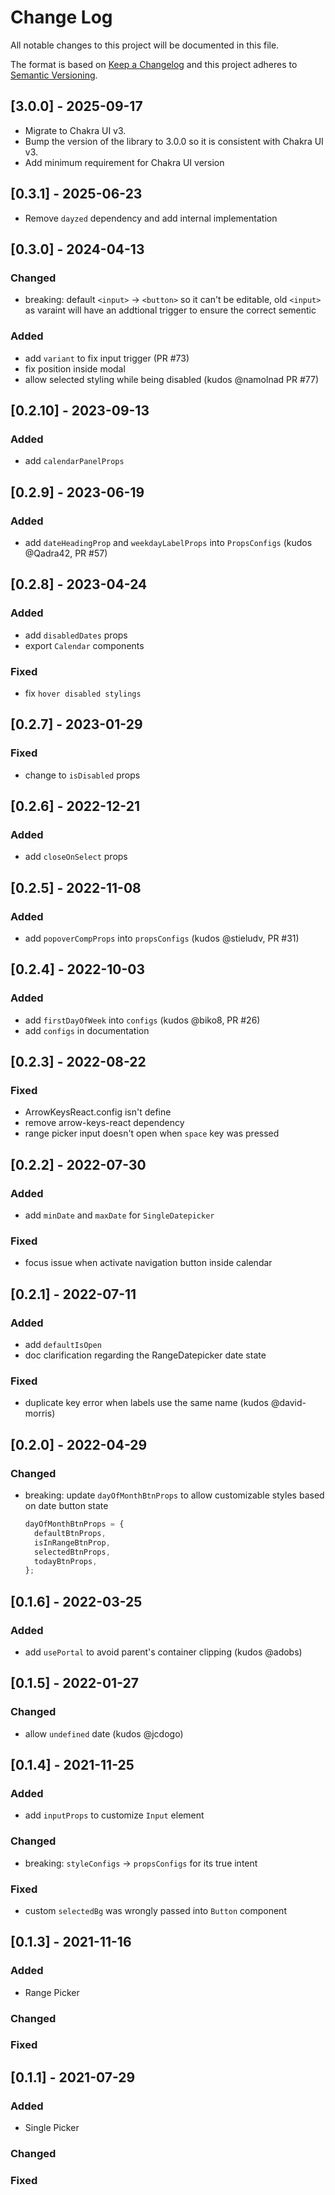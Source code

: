 # Change Log

All notable changes to this project will be documented in this file.

The format is based on [Keep a Changelog](http://keepachangelog.com/)
and this project adheres to [Semantic Versioning](http://semver.org/).

## [3.0.0] - 2025-09-17

- Migrate to Chakra UI v3.
- Bump the version of the library to 3.0.0 so it is consistent with Chakra UI v3.
- Add minimum requirement for Chakra UI version 

## [0.3.1] - 2025-06-23

- Remove `dayzed` dependency and add internal implementation

## [0.3.0] - 2024-04-13

### Changed

- breaking: default `<input>` -> `<button>` so it can't be editable, old `<input>` as varaint will have an addtional trigger to ensure the correct sementic

### Added

- add `variant` to fix input trigger (PR #73)
- fix position inside modal
- allow selected styling while being disabled (kudos @namolnad PR #77)

## [0.2.10] - 2023-09-13

### Added

- add `calendarPanelProps`

## [0.2.9] - 2023-06-19

### Added

- add `dateHeadingProp` and `weekdayLabelProps` into `PropsConfigs` (kudos @Qadra42, PR #57)

## [0.2.8] - 2023-04-24

### Added

- add `disabledDates` props
- export `Calendar` components

### Fixed

- fix `hover disabled stylings`

## [0.2.7] - 2023-01-29

### Fixed

- change to `isDisabled` props

## [0.2.6] - 2022-12-21

### Added

- add `closeOnSelect` props

## [0.2.5] - 2022-11-08

### Added

- add `popoverCompProps` into `propsConfigs` (kudos @stieludv, PR #31)

## [0.2.4] - 2022-10-03

### Added

- add `firstDayOfWeek` into `configs` (kudos @biko8, PR #26)
- add `configs` in documentation

## [0.2.3] - 2022-08-22

### Fixed

- ArrowKeysReact.config isn't define
- remove arrow-keys-react dependency
- range picker input doesn't open when `space` key was pressed

## [0.2.2] - 2022-07-30

### Added

- add `minDate` and `maxDate` for `SingleDatepicker`

### Fixed

- focus issue when activate navigation button inside calendar

## [0.2.1] - 2022-07-11

### Added

- add `defaultIsOpen`
- doc clarification regarding the RangeDatepicker date state

### Fixed

- duplicate key error when labels use the same name (kudos @david-morris)

## [0.2.0] - 2022-04-29

### Changed

- breaking: update `dayOfMonthBtnProps` to allow customizable styles based on date button state
  ```ts
  dayOfMonthBtnProps = {
    defaultBtnProps,
    isInRangeBtnProp,
    selectedBtnProps,
    todayBtnProps,
  };
  ```

## [0.1.6] - 2022-03-25

### Added

- add `usePortal` to avoid parent's container clipping (kudos @adobs)

## [0.1.5] - 2022-01-27

### Changed

- allow `undefined` date (kudos @jcdogo)

## [0.1.4] - 2021-11-25

### Added

- add `inputProps` to customize `Input` element

### Changed

- breaking: `styleConfigs` -> `propsConfigs` for its true intent

### Fixed

- custom `selectedBg` was wrongly passed into `Button` component

## [0.1.3] - 2021-11-16

### Added

- Range Picker

### Changed

### Fixed

## [0.1.1] - 2021-07-29

### Added

- Single Picker

### Changed

### Fixed
